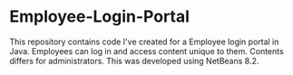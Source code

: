 # Employee-Login-Portal
This repository contains code I've created for a Employee login portal in Java. Employees can log in and access content unique to them. Contents differs for administrators. This was developed using NetBeans 8.2.
